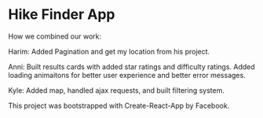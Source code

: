 # Hike Finder App

How we combined our work:

Harim: Added Pagination and get my location from his project.

Anni: Built results cards with added star ratings and difficulty ratings. Added loading animaitons for better user experience and better error messages.

Kyle: Added map, handled ajax requests, and built filtering system.


This project was bootstrapped with Create-React-App by Facebook.
